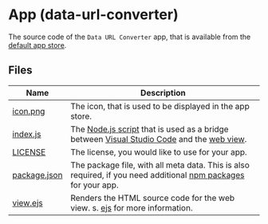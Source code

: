 # App (data-url-converter)

The source code of the `Data URL Converter` app, that is available from the [default app store](https://egodigital.github.io/vscode-powertools/apps/store.json).

## Files

| Name | Description |
| ---- | ----------- |
| [icon.png](https://github.com/egodigital/vscode-powertools-samples/blob/master/app-data-url-converter/icon.png) | The icon, that is used to be displayed in the app store. |
| [index.js](https://github.com/egodigital/vscode-powertools-samples/blob/master/app-data-url-converter/index.js) | The [Node.js script](https://nodejs.org/) that is used as a bridge between [Visual Studio Code](https://code.visualstudio.com/api/references/vscode-api) and the [web view](https://code.visualstudio.com/api/extension-guides/webview). |
| [LICENSE](https://github.com/egodigital/vscode-powertools-samples/blob/master/app-data-url-converter/LICENSE) | The license, you would like to use for your app. |
| [package.json](https://github.com/egodigital/vscode-powertools-samples/blob/master/app-data-url-converter/package.json) | The package file, with all meta data. This is also required, if you need additional [npm packages](https://www.npmjs.com/) for your app. |
| [view.ejs](https://github.com/egodigital/vscode-powertools-samples/blob/master/app-data-url-converter/view.ejs) | Renders the HTML source code for the web view. s. [ejs](https://www.npmjs.com/package/ejs) for more information. |
